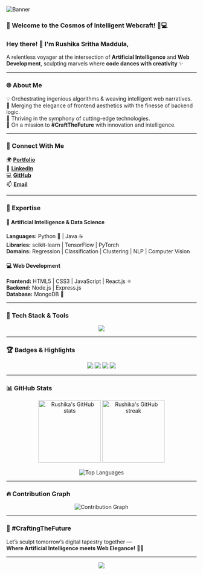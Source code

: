 <!-- 🌌 Welcome Banner -->
![Banner](https://capsule-render.vercel.app/api?type=waving&color=0:2b1055,100:7597de&height=220&section=header&text=Rushika%20Sritha%20Maddula%20🌌&fontSize=38&fontColor=ffffff&fontAlignY=35)

### 🌌 Welcome to the Cosmos of Intelligent Webcraft! 🚀💻

### Hey there! 👋 I'm **Rushika Sritha Maddula**,  
A relentless voyager at the intersection of **Artificial Intelligence** and **Web Development**, sculpting marvels where **code dances with creativity** ✨

---

### 🌐 About Me
💡 Orchestrating ingenious algorithms & weaving intelligent web narratives.  
🚀 Merging the elegance of frontend aesthetics with the finesse of backend logic.  
🌟 Thriving in the symphony of cutting-edge technologies.  
🎯 On a mission to **#CraftTheFuture** with innovation and intelligence.

---

### 🔗 Connect With Me
🌍 [**Portfolio**](https://rushikasrithamaddula11.github.io/portfolio/)  
💼 [**LinkedIn**](https://www.linkedin.com/in/rushika-sritha-maddula-340924286/)  
💻 [**GitHub**](https://github.com/rushikasrithamaddula11)  
📫 [**Email**](mailto:rushikasrithamaddula11@gmail.com)

---

### 🧠 Expertise

#### 🤖 Artificial Intelligence & Data Science
**Languages:** Python 🐍 | Java ☕  
**Libraries:** scikit-learn | TensorFlow | PyTorch  
**Domains:** Regression | Classification | Clustering | NLP | Computer Vision  

#### 💻 Web Development
**Frontend:** HTML5 | CSS3 | JavaScript | React.js ⚛️  
**Backend:** Node.js | Express.js  
**Database:** MongoDB 🍃  

---

### 🧰 Tech Stack & Tools
<p align="center">
  <img src="https://skillicons.dev/icons?i=python,java,tensorflow,pytorch,html,css,js,react,nodejs,express,mongodb,git,github,vscode,figma&perline=8" />
</p>

---

### 🏆 Badges & Highlights
<p align="center">
  <img src="https://img.shields.io/badge/AI%20Engineer-%F0%9F%A4%96-blueviolet?style=for-the-badge" />
  <img src="https://img.shields.io/badge/Web%20Developer-%F0%9F%92%BB-brightgreen?style=for-the-badge" />
  <img src="https://img.shields.io/badge/Open%20Source%20Lover-%F0%9F%8C%9F-yellow?style=for-the-badge" />
  <img src="https://img.shields.io/badge/Innovator-%F0%9F%9A%80-red?style=for-the-badge" />
</p>

---

### 📊 GitHub Stats
<p align="center">
  <img src="https://github-readme-stats.vercel.app/api?username=rushikasrithamaddula11&show_icons=true&theme=tokyonight" alt="Rushika's GitHub stats" height="165" />
  <img src="https://streak-stats.demolab.com?user=rushikasrithamaddula11&theme=tokyonight" alt="Rushika's GitHub streak" height="165" />
</p>

<p align="center">
  <img src="https://github-readme-stats.vercel.app/api/top-langs/?username=rushikasrithamaddula11&layout=compact&theme=tokyonight" alt="Top Languages" />
</p>

---

### 🔥 Contribution Graph
<p align="center">
  <img src="https://github-readme-activity-graph.vercel.app/graph?username=rushikasrithamaddula11&theme=tokyo-night" alt="Contribution Graph" />
</p>

---

### 🎨 #CraftingTheFuture  
Let’s sculpt tomorrow’s digital tapestry together —  
**Where Artificial Intelligence meets Web Elegance!** 🚀✨

---

<!-- 🛠️ Footer -->
<p align="center">
  <img src="https://capsule-render.vercel.app/api?type=waving&color=0:7597de,100:2b1055&height=120&section=footer" />
</p>
